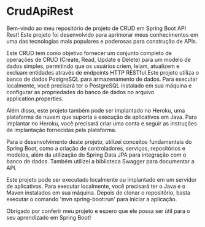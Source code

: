 # CrudApiRest

Bem-vindo ao meu repositório de projeto de CRUD em Spring Boot API Rest! Este projeto foi desenvolvido para aprimorar meus conhecimentos 
em uma das tecnologias mais populares e poderosas para construção de APIs.

Este CRUD tem como objetivo fornecer um conjunto completo de operações de CRUD (Create, Read, Update e Delete) para um modelo de dados simples, permitindo 
que os usuários criem, leiam, atualizem e excluam entidades através de endpoints HTTP RESTful.Este projeto utiliza o banco de dados PostgreSQL
para armazenamento de dados. Para executar localmente, você precisará ter o PostgreSQL instalado em sua máquina e configurar as propriedades do
banco de dados no arquivo application.properties.

Além disso, este projeto também pode ser implantado no Heroku, uma plataforma de nuvem que suporta a execução de aplicativos em Java. Para implantar no Heroku, você precisará criar uma conta e seguir as instruções de implantação fornecidas pela 
plataforma.

Para o desenvolvimento deste projeto, utilizei conceitos fundamentais do Spring Boot, como a criação de controladores, serviços, repositórios e modelos, além da utilização do Spring Data JPA para integração com o banco de dados. Também utilizei a biblioteca Swagger para documentar a API.

Este projeto pode ser executado localmente ou implantado em um servidor de aplicativos. Para executar localmente, você precisará ter o Java e o Maven instalados em sua máquina. Depois de clonar o repositório, basta executar o comando 'mvn spring-boot:run' para iniciar a aplicação.

Obrigado por conferir meu projeto e espero que ele possa ser útil para o seu aprendizado em Spring Boot!
